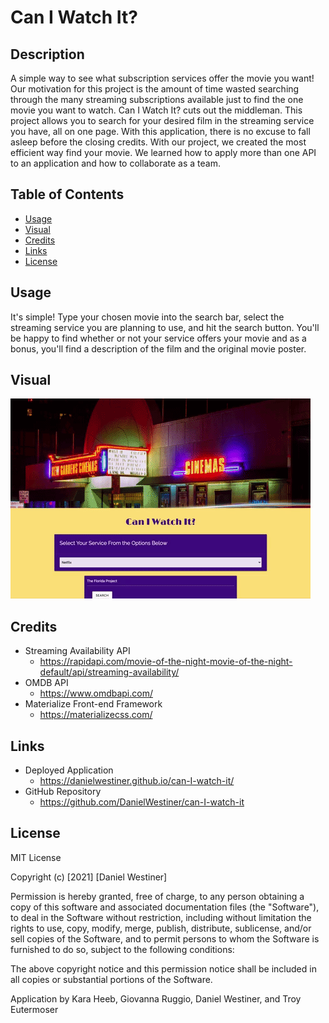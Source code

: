 # Can I Watch It?

## Description

A simple way to see what subscription services offer the movie you want! Our motivation for this project is the amount of time wasted searching through the many streaming subscriptions available just to find the one movie you want to watch. Can I Watch It? cuts out the middleman. This project allows you to search for your desired film in the streaming service you have, all on one page. With this application, there is no excuse to fall asleep before the closing credits. With our project, we created the most efficient way find your movie. We learned how to apply more than one API to an application and how to collaborate as a team.

## Table of Contents

- [Usage](#usage)
- [Visual](#visual)
- [Credits](#credits)
- [Links](#links)
- [License](#license)

## Usage

It's simple! Type your chosen movie into the search bar, select the streaming service you are planning to use, and hit the search button. You'll be happy to find whether or not your service offers your movie and as a bonus, you'll find a description of the film and the original movie poster.

## Visual

<img src="./assets/images/giphy.gif" alt="Application Gif"/>

## Credits

- Streaming Availability API
  - https://rapidapi.com/movie-of-the-night-movie-of-the-night-default/api/streaming-availability/
- OMDB API
  - https://www.omdbapi.com/
- Materialize Front-end Framework
  - https://materializecss.com/

## Links

- Deployed Application
  - https://danielwestiner.github.io/can-I-watch-it/
- GitHub Repository
  - https://github.com/DanielWestiner/can-I-watch-it

## License

MIT License

Copyright (c) [2021] [Daniel Westiner]

Permission is hereby granted, free of charge, to any person obtaining a copy
of this software and associated documentation files (the "Software"), to deal
in the Software without restriction, including without limitation the rights
to use, copy, modify, merge, publish, distribute, sublicense, and/or sell
copies of the Software, and to permit persons to whom the Software is
furnished to do so, subject to the following conditions:

The above copyright notice and this permission notice shall be included in all
copies or substantial portions of the Software.

Application by Kara Heeb, Giovanna Ruggio, Daniel Westiner, and Troy Eutermoser
